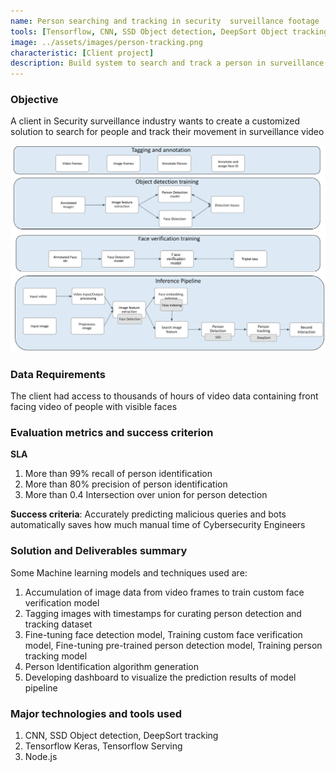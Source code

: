 ```yaml
---
name: Person searching and tracking in security  surveillance footage
tools: [Tensorflow, CNN, SSD Object detection, DeepSort Object tracking]
image: ../assets/images/person-tracking.png
characteristic: [Client project]
description: Build system to search and track a person in surveillance footage
---
```

### Objective
A client in Security surveillance industry wants to create a customized solution to search for people and track their movement in surveillance video

![preview](../assets/images/person-tracking.png)

### Data Requirements
The client had access to thousands of hours of video data containing front facing video of people with visible faces

### Evaluation metrics and success criterion
**SLA**
1. More than 99% recall of person identification
2. More than 80% precision of person identification
3. More than 0.4 Intersection over union for person detection

**Success criteria**: Accurately predicting malicious queries and bots automatically saves how much manual time of Cybersecurity Engineers

### Solution and Deliverables summary
Some Machine learning models and techniques used are:
1. Accumulation of image data from video frames to train custom face verification model
2. Tagging images with timestamps for curating person detection and tracking dataset
3. Fine-tuning face detection model, Training custom face verification model, Fine-tuning pre-trained person detection model, Training person tracking model
4. Person Identification algorithm generation
5. Developing dashboard to visualize the prediction results of model pipeline

### Major technologies and tools used
1. CNN, SSD Object detection, DeepSort tracking
2. Tensorflow Keras, Tensorflow Serving
3. Node.js